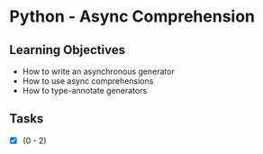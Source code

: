 # Python - Async Comprehension

## Learning Objectives
- How to write an asynchronous generator
- How to use async comprehensions
- How to type-annotate generators

## Tasks
- [x] (0 - 2)

